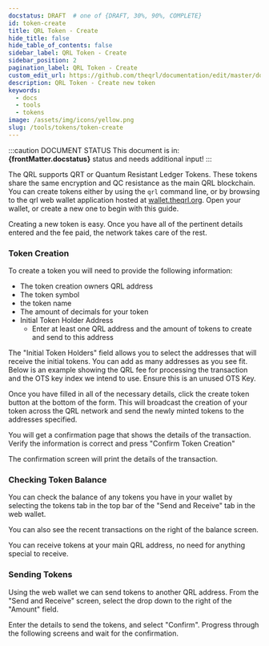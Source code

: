 ```yaml
---
docstatus: DRAFT  # one of {DRAFT, 30%, 90%, COMPLETE}
id: token-create
title: QRL Token - Create
hide_title: false
hide_table_of_contents: false
sidebar_label: QRL Token - Create
sidebar_position: 2
pagination_label: QRL Token - Create
custom_edit_url: https://github.com/theqrl/documentation/edit/master/docs/basics/what-is-qrl.md
description: QRL Token - Create new token
keywords:
  - docs
  - tools
  - tokens
image: /assets/img/icons/yellow.png
slug: /tools/tokens/token-create
---
```


:::caution DOCUMENT STATUS 
<span>This document is in: <b>{frontMatter.docstatus}</b> status and needs additional input!</span>
:::

The QRL supports QRT or Quantum Resistant Ledger Tokens. These tokens share the same encryption and QC resistance as the main QRL blockchain. You can create tokens either by using the `qrl` command line, or by browsing to the qrl web wallet application hosted at [wallet.theqrl.org](https://wallet.theqrl.org). Open your wallet, or create a new one to begin with this guide.

Creating a new token is easy. Once you have all of the pertinent details entered and the fee paid, the network takes care of the rest. 

### Token Creation

To create a token you will need to provide the following information:
* The token creation owners QRL address
* The token symbol
* the token name
* The amount of decimals for your token
* Initial Token Holder Address
    * Enter at least one QRL address and the amount of tokens to create and send to this address

The "Initial Token Holders" field allows you to select the addresses that will receive the initial tokens. You can add as many addresses as you see fit. Below is an example showing the QRL fee for processing the transaction and the OTS key index we intend to use. Ensure this is an unused OTS Key.

Once you have filled in all of the necessary details, click the create token button at the bottom of the form. This will broadcast the creation of your token across the QRL network and send the newly minted tokens to the addresses specified.

You will get a confirmation page that shows the details of the transaction. Verify the information is correct and press "Confirm Token Creation"


The confirmation screen will print the details of the transaction.

### Checking Token Balance

You can check the balance of any tokens you have in your wallet by selecting the tokens tab in the top bar of the "Send and Receive" tab in the web wallet.


You can also see the recent transactions on the right of the balance screen.

You can receive tokens at your main QRL address, no need for anything special to receive.

### Sending Tokens

Using the web wallet we can send tokens to another QRL address. From the "Send and Receive" screen, select the drop down to the right of the "Amount" field.

Enter the details to send the tokens, and select "Confirm". Progress through the following screens and wait for the confirmation.

